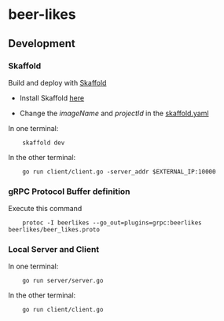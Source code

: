 # beer-likes

## Development 
### Skaffold

Build and deploy with [Skaffold](https://github.com/GoogleContainerTools/skaffold)

* Install Skaffold [here](https://github.com/GoogleContainerTools/skaffold#installation)

* Change the *imageName* and *projectId* in the [skaffold.yaml](skaffold.yaml)

In one terminal: 

        skaffold dev

In the other terminal:

        go run client/client.go -server_addr $EXTERNAL_IP:10000


### gRPC Protocol Buffer definition

Execute this command 

        protoc -I beerlikes --go_out=plugins=grpc:beerlikes beerlikes/beer_likes.proto


### Local Server and Client

In one terminal: 

        go run server/server.go


In the other terminal:

        go run client/client.go
